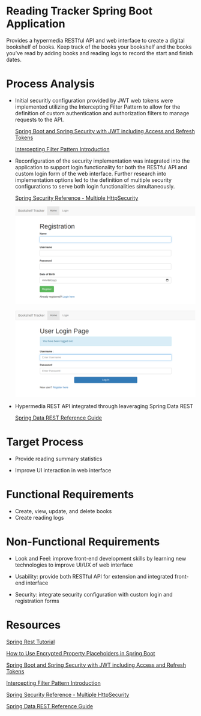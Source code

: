 # Reading Tracker Spring Boot Application

Provides a hypermedia RESTful API and web interface to create a digital bookshelf of books.
Keep track of the books your bookshelf and the books you've read by adding books and reading
logs to record the start and finish dates.

# Process Analysis

- Initial securitly configuration provided by JWT web tokens were implemented utilizing the
Intercepting Filter Pattern to allow for the definition of custom authentication and
authorization filters to manage requests to the API.

  [Spring Boot and Spring Security with JWT including Access and Refresh Tokens](https://youtu.be/VVn9OG9nfH0)

  [Intercepting Filter Pattern Introduction](https://www.baeldung.com/intercepting-filter-pattern-in-java)

- Reconfiguration of the security implementation was integrated into the application to support
login functionality for both the RESTful API and custom login form of the web interface.
Further research into implementation options led to the definition of multiple security
configurations to serve both login functionalities simultaneously.

  [Spring Security Reference - Multiple HttpSecurity](https://docs.spring.io/spring-security/site/docs/5.4.2/reference/html5/#multiple-httpsecurity)

  ![Registration Page](https://github.com/oneexists/readingTracker/blob/main/img/registration.png)
  
  ![Login / Logout Page](https://github.com/oneexists/readingTracker/blob/main/img/login_logout_page.png)

- Hypermedia REST API integrated through leaveraging Spring Data REST

  [Spring Data REST Reference Guide](https://docs.spring.io/spring-data/rest/docs/current/reference/html/)

# Target Process

- Provide reading summary statistics

- Improve UI interaction in web interface

# Functional Requirements

- Create, view, update, and delete books
- Create reading logs

# Non-Functional Requirements

- Look and Feel: improve front-end development skills by learning new technologies to
improve UI/UX of web interface

- Usability: provide both RESTful API for extension and integrated front-end interface

- Security: integrate security configuration with custom login and registration forms

# Resources

[Spring Rest Tutorial](https://spring.io/guides/tutorials/rest/)

[How to Use Encrypted Property Placeholders in Spring Boot](https://access.redhat.com/documentation/zh-cn/red_hat_fuse/7.9/html/deploying_into_spring_boot/how-to-use-encrypted-property-placeholders-sping-boot)

[Spring Boot and Spring Security with JWT including Access and Refresh Tokens](https://youtu.be/VVn9OG9nfH0)

[Intercepting Filter Pattern Introduction](https://www.baeldung.com/intercepting-filter-pattern-in-java)

[Spring Security Reference - Multiple HttpSecurity](https://docs.spring.io/spring-security/site/docs/5.4.2/reference/html5/#multiple-httpsecurity)

[Spring Data REST Reference Guide](https://docs.spring.io/spring-data/rest/docs/current/reference/html/)
